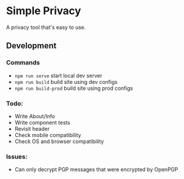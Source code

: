 # Simple Privacy

A privacy tool that's easy to use.

## Development

### Commands
 - `npm run serve` start local dev server
 - `npm run build` build site using dev configs
 - `npm run build-prod` build site using prod configs

### Todo:
 - Write About/Info
 - Write component tests
 - Revisit header
 - Check mobile compatibility 
 - Check OS and browser compatibility

### Issues:
 - Can only decrypt PGP messages that were encrypted by OpenPGP